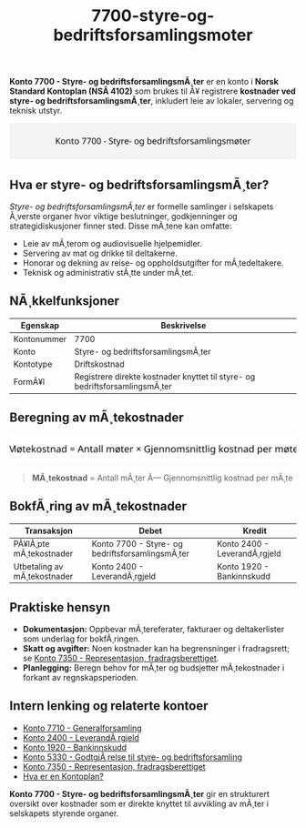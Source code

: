 ﻿---
title: "7700-styre-og-bedriftsforsamlingsmoter"
meta_title: "7700-styre-og-bedriftsforsamlingsmoter"
meta_description: "**Konto 7700 - Styre- og bedriftsforsamlingsmÃ¸ter** er en konto i **Norsk Standard Kontoplan (NSÂ 4102)** som brukes til Ã¥ registrere **kostnader ved styre- o..."
slug: 7700-styre-og-bedriftsforsamlingsmoter
type: blog
layout: pages/single
---

**Konto 7700 - Styre- og bedriftsforsamlingsmÃ¸ter** er en konto i **Norsk Standard Kontoplan (NSÂ 4102)** som brukes til Ã¥ registrere **kostnader ved styre- og bedriftsforsamlingsmÃ¸ter**, inkludert leie av lokaler, servering og teknisk utstyr.

![Illustrasjon av konto 7700 Styre- og bedriftsforsamlingsmÃ¸ter](7700-styre-og-bedriftsforsamlingsmoter-image.svg)

## Hva er styre- og bedriftsforsamlingsmÃ¸ter?

*Styre- og bedriftsforsamlingsmÃ¸ter* er formelle samlinger i selskapets Ã¸verste organer hvor viktige beslutninger, godkjenninger og strategidiskusjoner finner sted. Disse mÃ¸tene kan omfatte:

* Leie av mÃ¸terom og audiovisuelle hjelpemidler.
* Servering av mat og drikke til deltakerne.
* Honorar og dekning av reise- og oppholdsutgifter for mÃ¸tedeltakere.
* Teknisk og administrativ stÃ¸tte under mÃ¸tet.

## NÃ¸kkelfunksjoner

| Egenskap      | Beskrivelse                                                                   |
|---------------|-------------------------------------------------------------------------------|
| Kontonummer   | 7700                                                                          |
| Konto         | Styre- og bedriftsforsamlingsmÃ¸ter                                             |
| Kontotype     | Driftskostnad                                                                   |
| FormÃ¥l        | Registrere direkte kostnader knyttet til styre- og bedriftsforsamlingsmÃ¸ter    |

## Beregning av mÃ¸tekostnader

![Formel for beregning av mÃ¸tekostnader](7700-styre-og-bedriftsforsamlingsmoter-calculation.svg)

> **MÃ¸tekostnad** = Antall mÃ¸ter Ã— Gjennomsnittlig kostnad per mÃ¸te

## BokfÃ¸ring av mÃ¸tekostnader

| Transaksjon                    | Debet                                                        | Kredit                      |
|--------------------------------|--------------------------------------------------------------|-----------------------------|
| PÃ¥lÃ¸pte mÃ¸tekostnader          | Konto 7700 - Styre- og bedriftsforsamlingsmÃ¸ter              | Konto 2400 - LeverandÃ¸rgjeld |
| Utbetaling av mÃ¸tekostnader    | Konto 2400 - LeverandÃ¸rgjeld                                 | Konto 1920 - Bankinnskudd    |

## Praktiske hensyn

* **Dokumentasjon:** Oppbevar mÃ¸tereferater, fakturaer og deltakerlister som underlag for bokfÃ¸ringen.
* **Skatt og avgifter:** Noen kostnader kan ha begrensninger i fradragsrett; se [Konto 7350 - Representasjon, fradragsberettiget](/blogs/kontoplan/7350-representasjon-fradragsberettiget "Konto 7350 - Representasjon, fradragsberettiget").
* **Planlegging:** Beregn behov for mÃ¸ter og budsjetter mÃ¸tekostnader i forkant av regnskapsperioden.

## Intern lenking og relaterte kontoer

* [Konto 7710 - Generalforsamling](/blogs/kontoplan/7710-generalforsamling "Konto 7710 - Generalforsamling")
* [Konto 2400 - LeverandÃ¸rgjeld](/blogs/kontoplan/2400-leverandorgjeld "Konto 2400 - LeverandÃ¸rgjeld")
* [Konto 1920 - Bankinnskudd](/blogs/kontoplan/1920-bankinnskudd "Konto 1920 - Bankinnskudd")
* [Konto 5330 - GodtgjÃ¸relse til styre- og bedriftsforsamling](/blogs/kontoplan/5330-godtgjorelse-til-styre-og-bedriftsforsamling "Konto 5330 - GodtgjÃ¸relse til styre- og bedriftsforsamling")
* [Konto 7350 - Representasjon, fradragsberettiget](/blogs/kontoplan/7350-representasjon-fradragsberettiget "Konto 7350 - Representasjon, fradragsberettiget")
* [Hva er en Kontoplan?](/blogs/regnskap/hva-er-kontoplan "Hva er en Kontoplan? Komplett Guide til Kontoplaner i Norsk Regnskap")

**Konto 7700 - Styre- og bedriftsforsamlingsmÃ¸ter** gir en strukturert oversikt over kostnader som er direkte knyttet til avvikling av mÃ¸ter i selskapets styrende organer.
